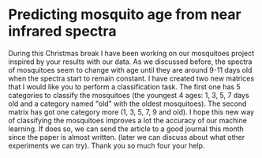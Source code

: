 # Predicting mosquito age from near infrared spectra

During this Christmas break I have been working on our mosquitoes project inspired by your results with our data. As we discussed before, the spectra of mosquitoes seem to change with age until they are around 9-11 days old when the spectra start to remain constant. I have created two new matrices that I would like you to perform a classification task. The first one has 5 categories to classify the mosquitoes (the youngest 4 ages: 1, 3, 5, 7 days old and a category named "old" with the oldest mosquitoes). The second matrix has got one category more (1, 3, 5, 7, 9 and old). I hope this new way of classifying the mosquitoes improves a lot the accuracy of our machine learning. If does so, we can send the article to a good journal this month since the paper is almost written. (later we can discuss about what other experiments we can try).
Thank you so much four your help.